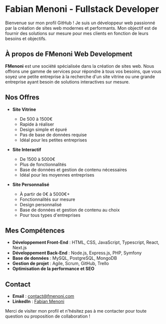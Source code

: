# Fabian Menoni - Fullstack Developer

Bienvenue sur mon profil GitHub ! Je suis un développeur web passionné par la création de sites web modernes et performants. Mon objectif est de fournir des solutions sur mesure pour mes clients en fonction de leurs besoins et objectifs.

## À propos de FMenoni Web Development

**FMenoni** est une société spécialisée dans la création de sites web. Nous offrons une gamme de services pour répondre à tous vos besoins, que vous soyez une petite entreprise à la recherche d'un site vitrine ou une grande entreprise ayant besoin de solutions interactives sur mesure.

## Nos Offres

- **Site Vitrine**  
   - De 500 à 1500€  
   - Rapide à réaliser  
   - Design simple et épuré  
   - Pas de base de données requise  
   - Idéal pour les petites entreprises

- **Site Interactif**  
   - De 1500 à 5000€  
   - Plus de fonctionnalités  
   - Base de données et gestion de contenu nécessaires  
   - Idéal pour les moyennes entreprises

- **Site Personnalisé**  
   - À partir de 0€ à 5000€+  
   - Fonctionnalités sur mesure  
   - Design personnalisé  
   - Base de données et gestion de contenu au choix  
   - Pour tous types d'entreprises

## Mes Compétences

- **Développement Front-End** : HTML, CSS, JavaScript, Typescript, React, Next.js
- **Développement Back-End** : Node.js, Express.js, PHP, Symfony
- **Base de données** : MySQL, PostgreSQL, MongoDB
- **Gestion de projet** : Agile, Scrum, GitHub, Trello
- **Optimisation de la performance et SEO**

## Contact

- **Email** : [contact@fmenoni.com](mailto:contact@fmenoni.com)
- **LinkedIn** : [Fabian Menoni](https://www.linkedin.com/in/fab-men/)

Merci de visiter mon profil et n'hésitez pas à me contacter pour toute question ou proposition de collaboration !
